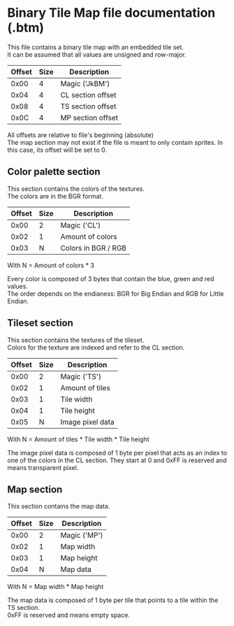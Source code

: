 # Binary Tile Map file documentation (.btm)

This file contains a binary tile map with an embedded tile set.  
It can be assumed that all values are unsigned and row-major.

| Offset | Size |     Description     |
|--------|------|---------------------|
| 0x00   | 4    | Magic ('JkBM')      |
| 0x04   | 4    | CL section offset   |
| 0x08   | 4    | TS section offset   |
| 0x0C   | 4    | MP section offset   |

All offsets are relative to file's beginning (absolute)  
The map section may not exist if the file is meant to only contain sprites. In this case, its offset will be set to 0.

## Color palette section

This section contains the colors of the textures.  
The colors are in the BGR format.

| Offset | Size |     Description     |
|--------|------|---------------------|
| 0x00   | 2    | Magic ('CL')        |
| 0x02   | 1    | Amount of colors    |
| 0x03   | N    | Colors in BGR / RGB |

With N = Amount of colors * 3

Every color is composed of 3 bytes that contain the blue, green and red values.  
The order depends on the endianess: BGR for Big Endian and RGB for Little Endian.

## Tileset section

This section contains the textures of the tileset.  
Colors for the texture are indexed and refer to the CL section.

| Offset | Size |     Description     |
|--------|------|---------------------|
| 0x00   | 2    | Magic ('TS')        |
| 0x02   | 1    | Amount of tiles     |
| 0x03   | 1    | Tile width          |
| 0x04   | 1    | Tile height         |
| 0x05   | N    | Image pixel data    |

With N = Amount of tiles * Tile width * Tile height

The image pixel data is composed of 1 byte per pixel that acts as an index to one of the colors in the CL section. They start at 0 and 0xFF is reserved and means transparent pixel.

## Map section

This section contains the map data.

| Offset | Size |     Description     |
|--------|------|---------------------|
| 0x00   | 2    | Magic ('MP')        |
| 0x02   | 1    | Map width           |
| 0x03   | 1    | Map height          |
| 0x04   | N    | Map data            |

With N = Map width * Map height

The map data is composed of 1 byte per tile that points to a tile within the TS section.  
0xFF is reserved and means empty space.